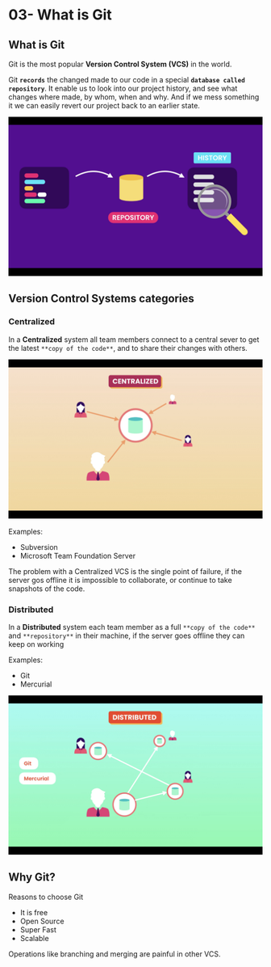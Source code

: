 # 03- What is Git

## What is Git

Git is the most popular **Version Control System (VCS)** in the world.

Git **`records`** the changed made to our code in a special **`database called repository`**. It enable us to look into our project history, and see what changes where made, by whom, when and why. And if we mess something it we can easily revert our project back to an earlier state.

![Git Repository](./images/03-01.png "Git Repository")

## Version Control Systems categories

### Centralized

In a **Centralized** system all team members connect to a central sever to get the latest `**copy of the code**`, and to share their changes with others.

![Centralized VCS](./images/03-02.png "Centralized VCS")

Examples:

- Subversion
- Microsoft Team Foundation Server

The problem with a Centralized VCS is the single point of failure, if the server gos offline it is impossible to collaborate, or continue to take snapshots of the code.

### Distributed

In a **Distributed** system each team member as a full `**copy of the code**` and `**repository**` in their machine, if the server goes offline they can keep on working

Examples:
- Git
- Mercurial

![Distributed VCS](./images/03-03.png "Distributed VCS")

## Why Git?

Reasons to choose Git
- It is free
- Open Source
- Super Fast
- Scalable

Operations like branching and merging are painful in other VCS.